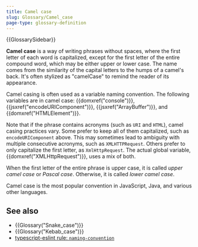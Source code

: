 ```yaml
---
title: Camel case
slug: Glossary/Camel_case
page-type: glossary-definition
---
```


{{GlossarySidebar}}

**Camel case** is a way of writing phrases without spaces, where the first letter of each word is capitalized, except for the first letter of the entire compound word, which may be either upper or lower case. The name comes from the similarity of the capital letters to the humps of a camel's back. It's often stylized as "camelCase" to remind the reader of its appearance.

Camel casing is often used as a variable naming convention. The following variables are in camel case: {{domxref("console")}}, {{jsxref("encodeURIComponent")}}, {{jsxref("ArrayBuffer")}}, and {{domxref("HTMLElement")}}.

Note that if the phrase contains acronyms (such as `URI` and `HTML`), camel casing practices vary. Some prefer to keep all of them capitalized, such as `encodeURIComponent` above. This may sometimes lead to ambiguity with multiple consecutive acronyms, such as `XMLHTTPRequest`. Others prefer to only capitalize the first letter, as `XmlHttpRequest`. The actual global variable, {{domxref("XMLHttpRequest")}}, uses a mix of both.

When the first letter of the entire phrase is upper case, it is called _upper camel case_ or _Pascal case_. Otherwise, it is called _lower camel case_.

Camel case is the most popular convention in JavaScript, Java, and various other languages.

## See also

- {{Glossary("Snake_case")}}
- {{Glossary("Kebab_case")}}
- [typescript-eslint rule: `naming-convention`](https://typescript-eslint.io/rules/naming-convention/)
